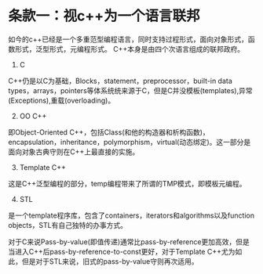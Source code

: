 # 条款一：视c++为一个语言联邦

如今的c++已经是一个多重范型编程语言，同时支持过程形式，面向对象形式，函数形式，泛型形式，元编程形式。
C++本身是由四个次语言组成的联邦政府。

1. C

C++仍是以C为基础，Blocks，statement，preprocessor，built-in data types，arrays，pointers等体系统统来源于C，但是C并没模板(templates),异常(Exceptions),重载(overloading)。

2. OO C++

即Object-Oriented C++，包括Class(和他的构造器和析构函数)，encapsulation，inheritance，polymorphism，virtual(动态绑定)。这一部分是面向对象古典守则在C++上最直接的实施。

3. Template C++

这是C++泛型编程的部分，temp编程带来了所谓的TMP模式，即模板元编程。

4. STL

是一个template程序库，包含了containers，iterators和algorithms以及function objects，STL有自己独特的办事方式。

对于C来说Pass-by-value(即值传递)通常比pass-by-reference更加高效，但是当进入C++后pass-by-reference-to-const更好，对于Template C++尤为如此，但是对于STL来说，旧式的pass-by-value守则再次适用。